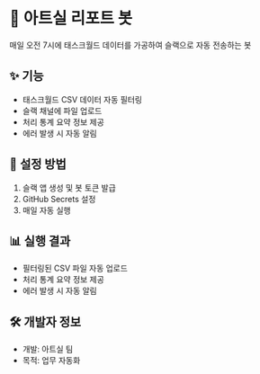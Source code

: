 # 🤖 아트실 리포트 봇

매일 오전 7시에 태스크월드 데이터를 가공하여 슬랙으로 자동 전송하는 봇

## ✨ 기능
- 태스크월드 CSV 데이터 자동 필터링
- 슬랙 채널에 파일 업로드
- 처리 통계 요약 정보 제공
- 에러 발생 시 자동 알림

## 🚀 설정 방법
1. 슬랙 앱 생성 및 봇 토큰 발급
2. GitHub Secrets 설정
3. 매일 자동 실행

## 📊 실행 결과
- 필터링된 CSV 파일 자동 업로드
- 처리 통계 요약 정보 제공
- 에러 발생 시 자동 알림

## 🛠️ 개발자 정보
- 개발: 아트실 팀
- 목적: 업무 자동화
